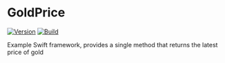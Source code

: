 # GoldPrice

[![Version](https://img.shields.io/github/v/tag/msingleton/GoldPrice?label=version)](https://img.shields.io/github/v/tag/msingleton/GoldPrice?label=version)
[![Build](https://img.shields.io/travis/msingleton/GoldPrice.svg)](https://travis-ci.com/msingleton/GoldPrice)

Example Swift framework, provides a single method that returns the latest price of gold
